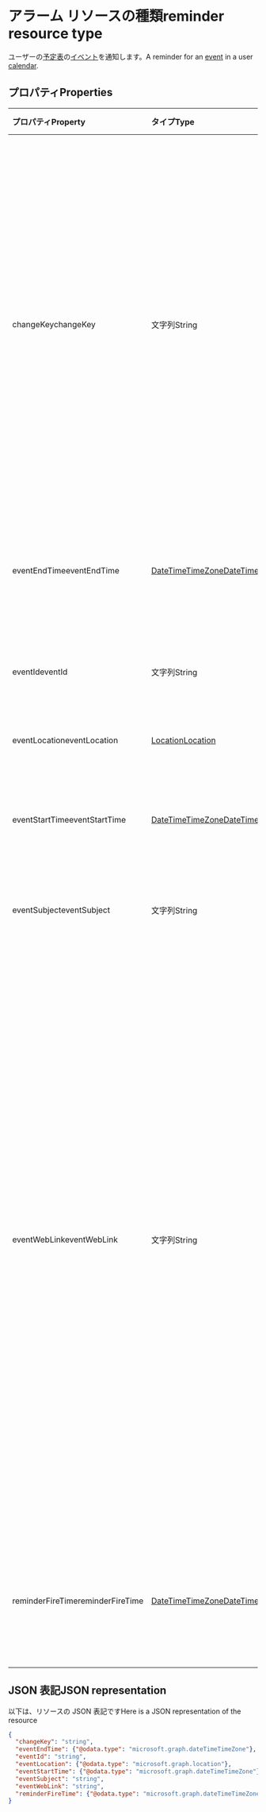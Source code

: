 # <a name="reminder-resource-type"></a><span data-ttu-id="53747-101">アラーム リソースの種類</span><span class="sxs-lookup"><span data-stu-id="53747-101">reminder resource type</span></span>

<span data-ttu-id="53747-102">ユーザーの[予定表](event.md)の[イベント](calendar.md)を通知します。</span><span class="sxs-lookup"><span data-stu-id="53747-102">A reminder for an [event](event.md) in a user [calendar](calendar.md).</span></span>

## <a name="properties"></a><span data-ttu-id="53747-103">プロパティ</span><span class="sxs-lookup"><span data-stu-id="53747-103">Properties</span></span>
| <span data-ttu-id="53747-104">プロパティ</span><span class="sxs-lookup"><span data-stu-id="53747-104">Property</span></span>     | <span data-ttu-id="53747-105">タイプ</span><span class="sxs-lookup"><span data-stu-id="53747-105">Type</span></span>   |<span data-ttu-id="53747-106">説明</span><span class="sxs-lookup"><span data-stu-id="53747-106">Description</span></span>|
|:---------------|:--------|:----------|
|<span data-ttu-id="53747-107">changeKey</span><span class="sxs-lookup"><span data-stu-id="53747-107">changeKey</span></span>|<span data-ttu-id="53747-108">文字列</span><span class="sxs-lookup"><span data-stu-id="53747-108">String</span></span>|<span data-ttu-id="53747-p101">アラームのバージョンを識別します。アラームを変更するたびに **changeKey** も変更されます。これにより、Exchange は正しいバージョンのオブジェクトに変更を適用できます。</span><span class="sxs-lookup"><span data-stu-id="53747-p101">Identifies the version of the reminder. Every time the reminder is changed, **changeKey** changes as well. This allows Exchange to apply changes to the correct version of the object.</span></span>|
|<span data-ttu-id="53747-112">eventEndTime</span><span class="sxs-lookup"><span data-stu-id="53747-112">eventEndTime</span></span>|[<span data-ttu-id="53747-113">DateTimeTimeZone</span><span class="sxs-lookup"><span data-stu-id="53747-113">DateTimeTimeZone</span></span>](datetimetimezone.md)|<span data-ttu-id="53747-114">イベントが終了する日付、時刻、タイムゾーン。</span><span class="sxs-lookup"><span data-stu-id="53747-114">The date, time and time zone that the event ends.</span></span>|
|<span data-ttu-id="53747-115">eventId</span><span class="sxs-lookup"><span data-stu-id="53747-115">eventId</span></span>|<span data-ttu-id="53747-116">文字列</span><span class="sxs-lookup"><span data-stu-id="53747-116">String</span></span>|<span data-ttu-id="53747-p102">イベントの一意の ID。読み取り専用です。</span><span class="sxs-lookup"><span data-stu-id="53747-p102">The unique ID of the event. Read only.</span></span>|
|<span data-ttu-id="53747-119">eventLocation</span><span class="sxs-lookup"><span data-stu-id="53747-119">eventLocation</span></span>|[<span data-ttu-id="53747-120">Location</span><span class="sxs-lookup"><span data-stu-id="53747-120">Location</span></span>](location.md)|<span data-ttu-id="53747-121">イベントの場所。</span><span class="sxs-lookup"><span data-stu-id="53747-121">The location of the event.</span></span>|
|<span data-ttu-id="53747-122">eventStartTime</span><span class="sxs-lookup"><span data-stu-id="53747-122">eventStartTime</span></span>|[<span data-ttu-id="53747-123">DateTimeTimeZone</span><span class="sxs-lookup"><span data-stu-id="53747-123">DateTimeTimeZone</span></span>](datetimetimezone.md)|<span data-ttu-id="53747-124">イベントが開始する日付、時刻、タイムゾーン。</span><span class="sxs-lookup"><span data-stu-id="53747-124">The date, time, and time zone that the event starts.</span></span>|
|<span data-ttu-id="53747-125">eventSubject</span><span class="sxs-lookup"><span data-stu-id="53747-125">eventSubject</span></span>|<span data-ttu-id="53747-126">文字列</span><span class="sxs-lookup"><span data-stu-id="53747-126">String</span></span>|<span data-ttu-id="53747-127">イベントの件名行のテキスト。</span><span class="sxs-lookup"><span data-stu-id="53747-127">The text of the event's subject line.</span></span>|
|<span data-ttu-id="53747-128">eventWebLink</span><span class="sxs-lookup"><span data-stu-id="53747-128">eventWebLink</span></span>|<span data-ttu-id="53747-129">文字列</span><span class="sxs-lookup"><span data-stu-id="53747-129">String</span></span>|<span data-ttu-id="53747-130">Web 上の Outlook でイベントを開く URL。</span><span class="sxs-lookup"><span data-stu-id="53747-130">The URL to open the event in Outlook on the web.</span></span><br/><br/><span data-ttu-id="53747-p103">Web 上の Outlook のメールボックスにログインしている場合、ブラウザーでイベントが開きます。まだブラウザーでログインしていない場合、ログインするように求められます。</span><span class="sxs-lookup"><span data-stu-id="53747-p103">The event will open in the browser if you are logged in to your mailbox via Outlook on the web. You will be prompted to login if you are not already logged in with the browser.</span></span><br/><br/><span data-ttu-id="53747-133">この URL には、iFrame 内からアクセスできます。</span><span class="sxs-lookup"><span data-stu-id="53747-133">This URL can be accessed from within an iFrame.</span></span>|
|<span data-ttu-id="53747-134">reminderFireTime</span><span class="sxs-lookup"><span data-stu-id="53747-134">reminderFireTime</span></span>|[<span data-ttu-id="53747-135">DateTimeTimeZone</span><span class="sxs-lookup"><span data-stu-id="53747-135">DateTimeTimeZone</span></span>](datetimetimezone.md)|<span data-ttu-id="53747-136">アラームの発生を設定する日付、時刻、タイムゾーン。</span><span class="sxs-lookup"><span data-stu-id="53747-136">The date, time, and time zone that the reminder is set to occur.</span></span>|

## <a name="json-representation"></a><span data-ttu-id="53747-137">JSON 表記</span><span class="sxs-lookup"><span data-stu-id="53747-137">JSON representation</span></span>

<span data-ttu-id="53747-138">以下は、リソースの JSON 表記です</span><span class="sxs-lookup"><span data-stu-id="53747-138">Here is a JSON representation of the resource</span></span>

<!-- {
  "blockType": "resource",
  "optionalProperties": [

  ],
  "@odata.type": "microsoft.graph.reminder"
}-->

```json
{
  "changeKey": "string",
  "eventEndTime": {"@odata.type": "microsoft.graph.dateTimeTimeZone"},
  "eventId": "string",
  "eventLocation": {"@odata.type": "microsoft.graph.location"},
  "eventStartTime": {"@odata.type": "microsoft.graph.dateTimeTimeZone"},
  "eventSubject": "string",
  "eventWebLink": "string",
  "reminderFireTime": {"@odata.type": "microsoft.graph.dateTimeTimeZone"}
}

```

<!-- uuid: 8fcb5dbc-d5aa-4681-8e31-b001d5168d79
2015-10-25 14:57:30 UTC -->
<!-- {
  "type": "#page.annotation",
  "description": "reminder resource",
  "keywords": "",
  "section": "documentation",
  "tocPath": ""
}-->